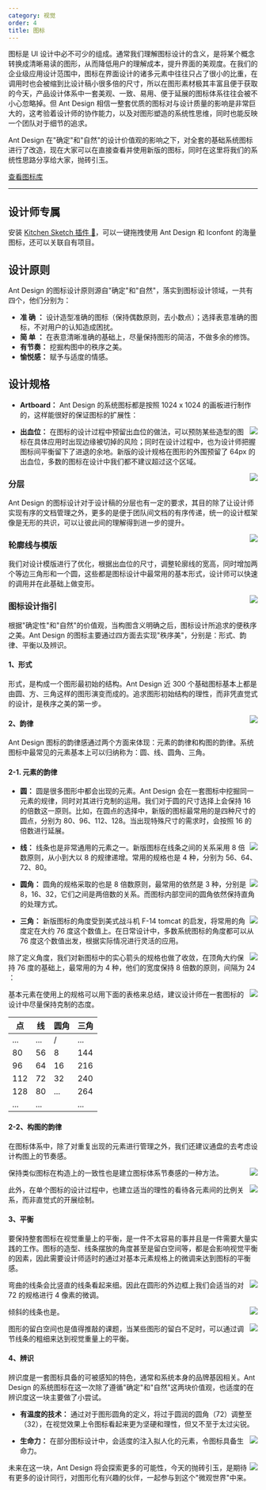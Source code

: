 ```yaml
---
category: 视觉
order: 4
title: 图标
---
```


图标是 UI 设计中必不可少的组成。通常我们理解图标设计的含义，是将某个概念转换成清晰易读的图形，从而降低用户的理解成本，提升界面的美观度。在我们的企业级应用设计范围中，图标在界面设计的诸多元素中往往只占了很小的比重，在调用时也会被缩到比设计稿小很多倍的尺寸，所以在图形素材极其丰富且便于获取的今天，产品设计体系中一套美观、一致、易用、便于延展的图标体系往往会被不小心忽略掉。但 Ant Design 相信一整套优质的图标对与设计质量的影响是非常巨大的，这考验着设计师的协作能力，以及对图形塑造的系统性思维，同时也能反映一个团队对于细节的追求。

Ant Design 在"确定"和"自然"的设计价值观的影响之下，对全套的基础系统图标进行了改造，现在大家可以在直接查看并使用新版的图标，同时在这里将我们的系统性思路分享给大家，抛砖引玉。

[查看图标库](/components/icon/)

---

## 设计师专属

安装 [Kitchen Sketch 插件 💎](https://kitchen.alipay.com)，可以一键拖拽使用 Ant Design 和 Iconfont 的海量图标，还可以关联自有项目。

## 设计原则

Ant Design 的图标设计原则源自"确定"和"自然"，落实到图标设计领域，一共有四个，他们分别为：

- **准  确 ：** 设计造型准确的图标（保持偶数原则，去小数点）；选择表意准确的图标，不对用户的认知造成困扰。
- **简  单 ：** 在表意清晰准确的基础上，尽量保持图形的简洁，不做多余的修饰。
- **有节奏：** 挖掘构图中的秩序之美。
- **愉悦感：** 赋予与适度的情感。

## 设计规格

- **Artboard：** Ant Design 的系统图标都是按照 1024 x 1024 的画板进行制作的，这样能很好的保证图标的扩展性：

<div>
<img class="preview-img no-padding" align="right" src="https://gw.alipayobjects.com/zos/rmsportal/mrrFTiCWOyCsVOgAIBqg.png">
</div>

- **出血位：** 在图标的设计过程中预留出血位的做法，可以预防某些造型的图标在具体应用时出现边缘被切掉的风险；同时在设计过程中，也为设计师把握图标间平衡留下了进退的余地。新版的设计规格在图形的外围预留了 64px 的出血位，多数的图标在设计中我们都不建议超过这个区域。

<div>
<img class="preview-img no-padding" align="right" src="https://gw.alipayobjects.com/zos/rmsportal/FNXMpWnyvYfydiSnPCYg.png">
</div>

### 分层

Ant Design 的图标设计对于设计稿的分层也有一定的要求，其目的除了让设计师实现有序的文档管理之外，更多的是便于团队间文档的有序传递，统一的设计框架像是无形的共识，可以让彼此间的理解得到进一步的提升。

<div>
<img class="preview-img no-padding" align="right" src="https://gw.alipayobjects.com/zos/rmsportal/bVtUZqDRbGuaoVbwYqua.png">
</div>

### 轮廓线与模版

我们对设计模版进行了优化，根据出血位的尺寸，调整轮廓线的宽高，同时增加两个等边三角形和一个圆，这些都是图标设计中最常用的基本形式，设计师可以快速的调用并在此基础上做变形。

<div>
<img class="preview-img no-padding" align="right" src="https://gw.alipayobjects.com/zos/rmsportal/ycDkLxfAqjnRsWZuHvik.png">
</div>

### 图标设计指引

根据"确定性"和"自然"的价值观，当构图含义明确之后，图标设计所追求的便秩序之美。Ant Design 的图标主要通过四方面去实现"秩序美"，分别是：形式、韵律、平衡以及辨识。

#### 1、形式

形式，是构成一个图形最初始的结构。Ant Design 近 300 个基础图标基本上都是由圆、方、三角这样的图形演变而成的。追求图形初始结构的理性，而非凭直觉式的设计，是秩序之美的第一步。 

<div>
<img class="preview-img no-padding" align="right" src="https://gw.alipayobjects.com/zos/rmsportal/HpESYoDACMTUWLEqtBRb.png">
</div>

#### 2、韵律

Ant Design 图标的韵律感通过两个方面来体现：元素的韵律和构图的韵律。系统图标中最常见的元素基本上可以归纳称为：圆、线、圆角、三角。

#### 2-1. 元素的韵律

- **圆：** 圆是很多图形中都会出现的元素。Ant Design 会在一套图标中挖掘同一元素的规律，同时对其进行克制的运用。我们对于圆的尺寸选择上会保持 16 的倍数这一原则。比如，在圆点的选择中，新版的图标最常用的是四种尺寸的圆点，分别为 80、96、112、128。当出现特殊尺寸的需求时，会按照 16 的倍数进行延展。

<div>
<img class="preview-img no-padding" align="right" src="https://gw.alipayobjects.com/zos/rmsportal/qOHVVNiWAiQoHRjkuntb.png">
</div>

- **线：** 线条也是非常通用的元素之一。新版图标在线条之间的关系采用 8 倍数原则，从小到大以 8 的规律递增。常用的规格也是 4 种，分别为 56、64、72、80。

<div>
<img class="preview-img no-padding" align="right" src="https://gw.alipayobjects.com/zos/rmsportal/WqaPFOssksoRsfSEMYgc.png">
</div>

- **圆角：** 圆角的规格采取的也是 8 倍数原则，最常用的依然是 3 种，分别是 8，16、32，它们之间是两倍数的关系。而图标内部空间的圆角依然保持直角的处理方式。

<div>
<img class="preview-img no-padding" align="right" src="https://gw.alipayobjects.com/zos/rmsportal/EycXTskdagLPlYMTvfdC.png">
</div>

- **三角：** 新版图标的角度受到美式战斗机 F-14 tomcat 的启发，将常用的角度定在大约 76 度这个数值上。在日常设计中，多数系统图标的角度都可以从 76 度这个数值出发，根据实际情况进行灵活的应用。

<div>
<img class="preview-img no-padding" align="right" src="https://gw.alipayobjects.com/zos/rmsportal/WWnwBEQKIOhIeqbsIHZe.png">
</div>

除了定义角度，我们对新图标中的实心箭头的规格也做了收敛，在顶角大约保持 76 度的基础上，最常用的为 4 种，他们的宽度保持 8 倍数的原则，间隔为 24 ：

<div>
<img class="preview-img no-padding" align="right" src="https://gw.alipayobjects.com/zos/rmsportal/EHiJbKnnlTDRJkogTWHU.png">
</div>

基本元素在使用上的规格可以用下面的表格来总结，建议设计师在一套图标的设计中尽量保持克制的态度。 

| 点  | 线  | 圆角 | 三角 |
|-----|-----|------|------|
| ... | ... | /    | ...  |
| 80  | 56  | 8    | 144  |
| 96  | 64  | 16   | 216  |
| 112 | 72  | 32   | 240  |
| 128 | 80  | ...  | 264  |
| ... | ... |      | ...  |

#### 2-2、构图的韵律

在图标体系中，除了对重复出现的元素进行管理之外，我们还建议通盘的去考虑设计构图上的节奏感。

<div>
<img class="preview-img no-padding" align="right" src="https://gw.alipayobjects.com/zos/rmsportal/PBdJuRgTnkJiYTtrBoKs.png">  
</div>

保持类似图标在构造上的一致性也是建立图标体系节奏感的一种方法。

<div>
<img class="preview-img no-padding" align="right" src="https://gw.alipayobjects.com/zos/rmsportal/XorcLWyrefyAmYagUpgY.png">  
</div>

此外，在单个图标的设计过程中，也建立适当的理性的看待各元素间的比例关系，而非直觉式的开展绘制。

#### 3、平衡

要保持整套图标在视觉重量上的平衡，是一件不太容易的事并且是一件需要大量实践的工作。图标的造型、线条摆放的角度甚至是留白空间等，都是会影响视觉平衡的因素，因此需要设计师适时的通过对基本元素规格上的微调来达到图标的平衡感。

<div>
<img class="preview-img no-padding" align="right" src="https://gw.alipayobjects.com/zos/rmsportal/GsrZFQbjQXwQoDRMnhKX.png">  
</div>

弯曲的线条会比竖直的线条看起来细。因此在圆形的外边框上我们会适当的对 72 的规格进行 4 像素的微调。

<div>
<img class="preview-img no-padding" align="right" src="https://gw.alipayobjects.com/zos/rmsportal/wfRqkxabWTKdQgiVSzKh.png">  
</div>

倾斜的线条也是。

<div>
<img class="preview-img no-padding" align="right" src="https://gw.alipayobjects.com/zos/rmsportal/fVyyVdYqEXyjmxlWLtVw.png">  
</div>

图形的留白空间也是值得推敲的课题，当某些图形的留白不足时，可以通过调节线条的粗细来达到视觉重量上的平衡。

#### 4、辨识

辨识度是一套图标具备的可被感知的特色，通常和系统本身的品牌基因相关。Ant Design 的系统图标在这一次除了遵循"确定"和"自然"这两块价值观，也适度的在辨识度这一块主要做了小尝试。

- **有温度的技术：** 通过对于图形圆角的定义，将过于圆润的圆角（72）调整至（32），在视觉效果上令图标看起来更为坚硬和理性，但又不至于太过尖锐。

<div>
<img class="preview-img no-padding" align="right" src="https://gw.alipayobjects.com/zos/rmsportal/aPRvNTmHNYxBoOeijhTM.png">
</div>

- **生命力：** 在部分图标设计中，会适度的注入拟人化的元素，令图标具备生命力。

<div>
<img class="preview-img no-padding" align="right" src="https://gw.alipayobjects.com/zos/rmsportal/scJOuEdiwCgPONdiCZYZ.png">
</div>

未来在这一块，Ant Design 将会探索更多的可能性，今天的抛砖引玉，是期待有更多的设计同行，对图形化有兴趣的伙伴，一起参与到这个"微观世界"中来。
